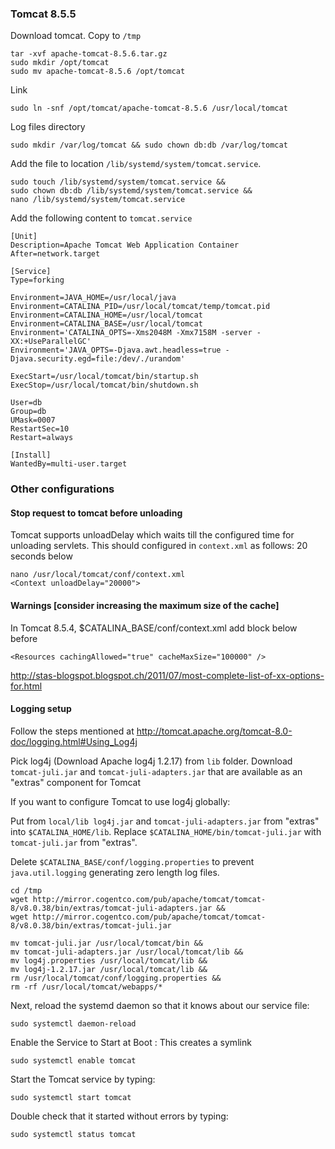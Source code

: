 ### Tomcat 8.5.5
Download tomcat. Copy to `/tmp`    
    
    tar -xvf apache-tomcat-8.5.6.tar.gz
    sudo mkdir /opt/tomcat
    sudo mv apache-tomcat-8.5.6 /opt/tomcat
    
Link

    sudo ln -snf /opt/tomcat/apache-tomcat-8.5.6 /usr/local/tomcat
    
Log files directory 
    
    sudo mkdir /var/log/tomcat && sudo chown db:db /var/log/tomcat   
    

Add the file to location `/lib/systemd/system/tomcat.service`.

    sudo touch /lib/systemd/system/tomcat.service &&
    sudo chown db:db /lib/systemd/system/tomcat.service &&
    nano /lib/systemd/system/tomcat.service
     
Add the following content to `tomcat.service`     
    
    [Unit]
    Description=Apache Tomcat Web Application Container
    After=network.target
    
    [Service]
    Type=forking
    
    Environment=JAVA_HOME=/usr/local/java
    Environment=CATALINA_PID=/usr/local/tomcat/temp/tomcat.pid
    Environment=CATALINA_HOME=/usr/local/tomcat
    Environment=CATALINA_BASE=/usr/local/tomcat
    Environment='CATALINA_OPTS=-Xms2048M -Xmx7158M -server -XX:+UseParallelGC'
    Environment='JAVA_OPTS=-Djava.awt.headless=true -Djava.security.egd=file:/dev/./urandom'
    
    ExecStart=/usr/local/tomcat/bin/startup.sh
    ExecStop=/usr/local/tomcat/bin/shutdown.sh
    
    User=db
    Group=db
    UMask=0007
    RestartSec=10
    Restart=always
    
    [Install]
    WantedBy=multi-user.target
    
### Other configurations

#### Stop request to tomcat before unloading
Tomcat supports unloadDelay which waits till the configured time for unloading servlets.
This should configured in `context.xml` as follows: 20 seconds below

    nano /usr/local/tomcat/conf/context.xml
    <Context unloadDelay="20000">  
    
#### Warnings [consider increasing the maximum size of the cache]
       
In Tomcat 8.5.4, $CATALINA_BASE/conf/context.xml add block below before </Context>
       
    <Resources cachingAllowed="true" cacheMaxSize="100000" />

http://stas-blogspot.blogspot.ch/2011/07/most-complete-list-of-xx-options-for.html

#### Logging setup
Follow the steps mentioned at http://tomcat.apache.org/tomcat-8.0-doc/logging.html#Using_Log4j

Pick log4j (Download Apache log4j 1.2.17) from `lib` folder. Download `tomcat-juli.jar` and `tomcat-juli-adapters.jar` that are available as an "extras" component for Tomcat

If you want to configure Tomcat to use log4j globally:

Put from `local/lib log4j.jar` and `tomcat-juli-adapters.jar` from "extras" into `$CATALINA_HOME/lib`.
Replace `$CATALINA_HOME/bin/tomcat-juli.jar` with `tomcat-juli.jar` from "extras".

Delete `$CATALINA_BASE/conf/logging.properties` to prevent `java.util.logging` generating zero length log files.


    cd /tmp
    wget http://mirror.cogentco.com/pub/apache/tomcat/tomcat-8/v8.0.38/bin/extras/tomcat-juli-adapters.jar &&
    wget http://mirror.cogentco.com/pub/apache/tomcat/tomcat-8/v8.0.38/bin/extras/tomcat-juli.jar
    
    mv tomcat-juli.jar /usr/local/tomcat/bin &&
    mv tomcat-juli-adapters.jar /usr/local/tomcat/lib &&
    mv log4j.properties /usr/local/tomcat/lib &&
    mv log4j-1.2.17.jar /usr/local/tomcat/lib &&
    rm /usr/local/tomcat/conf/logging.properties &&
    rm -rf /usr/local/tomcat/webapps/*
        
    
Next, reload the systemd daemon so that it knows about our service file:

    sudo systemctl daemon-reload
Enable the Service to Start at Boot : This creates a symlink
    
    sudo systemctl enable tomcat    
Start the Tomcat service by typing:

    sudo systemctl start tomcat
Double check that it started without errors by typing:

    sudo systemctl status tomcat
   
